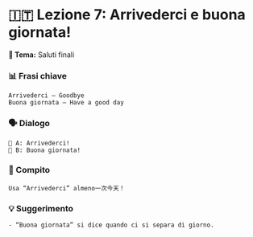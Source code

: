 # 🇮🇹 Lezione 7: Arrivederci e buona giornata!

**📘 Tema:** Saluti finali

### 📊 Frasi chiave
    Arrivederci – Goodbye  
    Buona giornata – Have a good day

### 🗣️ Dialogo
    👨 A: Arrivederci!  
    👩 B: Buona giornata!

### 🌟 Compito
    Usa “Arrivederci” almeno一次今天！

### 💡 Suggerimento
    - “Buona giornata” si dice quando ci si separa di giorno.